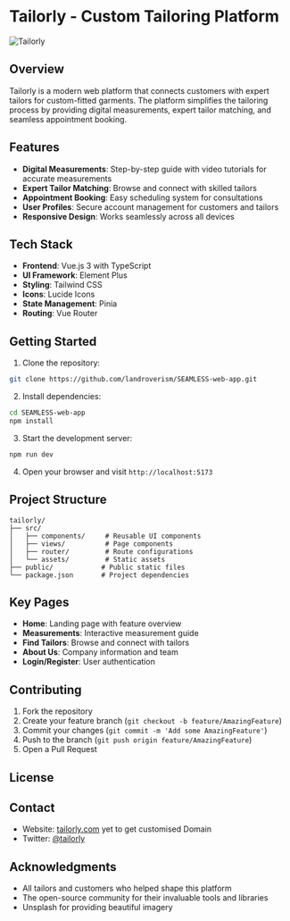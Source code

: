 # Tailorly - Custom Tailoring Platform

![Tailorly](https://images.unsplash.com/photo-1606293459339-aa5d34a7b0e1?auto=format&fit=crop&q=80&w=1200)

## Overview

Tailorly is a modern web platform that connects customers with expert tailors for custom-fitted garments. The platform simplifies the tailoring process by providing digital measurements, expert tailor matching, and seamless appointment booking.

## Features

- **Digital Measurements**: Step-by-step guide with video tutorials for accurate measurements
- **Expert Tailor Matching**: Browse and connect with skilled tailors
- **Appointment Booking**: Easy scheduling system for consultations
- **User Profiles**: Secure account management for customers and tailors
- **Responsive Design**: Works seamlessly across all devices

## Tech Stack

- **Frontend**: Vue.js 3 with TypeScript
- **UI Framework**: Element Plus
- **Styling**: Tailwind CSS
- **Icons**: Lucide Icons
- **State Management**: Pinia
- **Routing**: Vue Router

## Getting Started

1. Clone the repository:
```bash
git clone https://github.com/landroverism/SEAMLESS-web-app.git
```

2. Install dependencies:
```bash
cd SEAMLESS-web-app
npm install
```

3. Start the development server:
```bash
npm run dev
```

4. Open your browser and visit `http://localhost:5173`

## Project Structure

```
tailorly/
├── src/
│   ├── components/     # Reusable UI components
│   ├── views/          # Page components
│   ├── router/         # Route configurations
│   └── assets/         # Static assets
├── public/            # Public static files
└── package.json       # Project dependencies
```

## Key Pages

- **Home**: Landing page with feature overview
- **Measurements**: Interactive measurement guide
- **Find Tailors**: Browse and connect with tailors
- **About Us**: Company information and team
- **Login/Register**: User authentication

## Contributing

1. Fork the repository
2. Create your feature branch (`git checkout -b feature/AmazingFeature`)
3. Commit your changes (`git commit -m 'Add some AmazingFeature'`)
4. Push to the branch (`git push origin feature/AmazingFeature`)
5. Open a Pull Request

## License


## Contact

- Website: [tailorly.com](https://tailorly.com)  yet to get customised Domain
- Twitter: [@tailorly](https://twitter.com/tailorly)

## Acknowledgments

- All tailors and customers who helped shape this platform
- The open-source community for their invaluable tools and libraries
- Unsplash for providing beautiful imagery